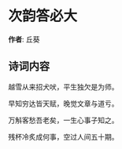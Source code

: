 # 次韵答必大

**作者**: 丘葵

## 诗词内容

越雪从来招犬吠，平生独欠是为师。

早知穷达皆天赋，晚觉文章与道亏。

万斛客愁吾老矣，一生心事子知之。

残杯冷炙成何事，空过人间五十期。

